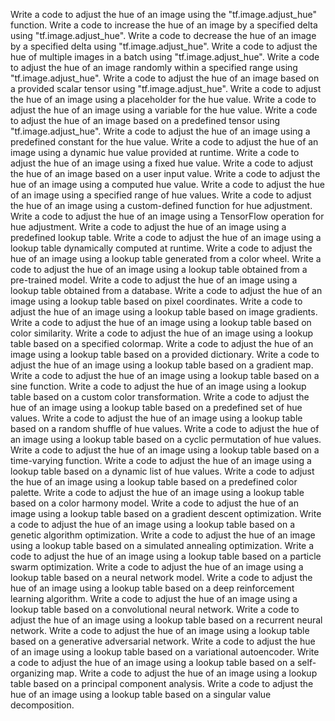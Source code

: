 Write a code to adjust the hue of an image using the "tf.image.adjust_hue" function.
Write a code to increase the hue of an image by a specified delta using "tf.image.adjust_hue".
Write a code to decrease the hue of an image by a specified delta using "tf.image.adjust_hue".
Write a code to adjust the hue of multiple images in a batch using "tf.image.adjust_hue".
Write a code to adjust the hue of an image randomly within a specified range using "tf.image.adjust_hue".
Write a code to adjust the hue of an image based on a provided scalar tensor using "tf.image.adjust_hue".
Write a code to adjust the hue of an image using a placeholder for the hue value.
Write a code to adjust the hue of an image using a variable for the hue value.
Write a code to adjust the hue of an image based on a predefined tensor using "tf.image.adjust_hue".
Write a code to adjust the hue of an image using a predefined constant for the hue value.
Write a code to adjust the hue of an image using a dynamic hue value provided at runtime.
Write a code to adjust the hue of an image using a fixed hue value.
Write a code to adjust the hue of an image based on a user input value.
Write a code to adjust the hue of an image using a computed hue value.
Write a code to adjust the hue of an image using a specified range of hue values.
Write a code to adjust the hue of an image using a custom-defined function for hue adjustment.
Write a code to adjust the hue of an image using a TensorFlow operation for hue adjustment.
Write a code to adjust the hue of an image using a predefined lookup table.
Write a code to adjust the hue of an image using a lookup table dynamically computed at runtime.
Write a code to adjust the hue of an image using a lookup table generated from a color wheel.
Write a code to adjust the hue of an image using a lookup table obtained from a pre-trained model.
Write a code to adjust the hue of an image using a lookup table obtained from a database.
Write a code to adjust the hue of an image using a lookup table based on pixel coordinates.
Write a code to adjust the hue of an image using a lookup table based on image gradients.
Write a code to adjust the hue of an image using a lookup table based on color similarity.
Write a code to adjust the hue of an image using a lookup table based on a specified colormap.
Write a code to adjust the hue of an image using a lookup table based on a provided dictionary.
Write a code to adjust the hue of an image using a lookup table based on a gradient map.
Write a code to adjust the hue of an image using a lookup table based on a sine function.
Write a code to adjust the hue of an image using a lookup table based on a custom color transformation.
Write a code to adjust the hue of an image using a lookup table based on a predefined set of hue values.
Write a code to adjust the hue of an image using a lookup table based on a random shuffle of hue values.
Write a code to adjust the hue of an image using a lookup table based on a cyclic permutation of hue values.
Write a code to adjust the hue of an image using a lookup table based on a time-varying function.
Write a code to adjust the hue of an image using a lookup table based on a dynamic list of hue values.
Write a code to adjust the hue of an image using a lookup table based on a predefined color palette.
Write a code to adjust the hue of an image using a lookup table based on a color harmony model.
Write a code to adjust the hue of an image using a lookup table based on a gradient descent optimization.
Write a code to adjust the hue of an image using a lookup table based on a genetic algorithm optimization.
Write a code to adjust the hue of an image using a lookup table based on a simulated annealing optimization.
Write a code to adjust the hue of an image using a lookup table based on a particle swarm optimization.
Write a code to adjust the hue of an image using a lookup table based on a neural network model.
Write a code to adjust the hue of an image using a lookup table based on a deep reinforcement learning algorithm.
Write a code to adjust the hue of an image using a lookup table based on a convolutional neural network.
Write a code to adjust the hue of an image using a lookup table based on a recurrent neural network.
Write a code to adjust the hue of an image using a lookup table based on a generative adversarial network.
Write a code to adjust the hue of an image using a lookup table based on a variational autoencoder.
Write a code to adjust the hue of an image using a lookup table based on a self-organizing map.
Write a code to adjust the hue of an image using a lookup table based on a principal component analysis.
Write a code to adjust the hue of an image using a lookup table based on a singular value decomposition.